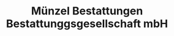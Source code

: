 ---
title: "Münzel Bestattungen Bestattunggsgesellschaft mbH"
url: /berlin/muenzel-bestattungen-bestattunggsgesellschaft-mbh/
shop: Bestattungen
---